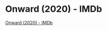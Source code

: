 # Onward (2020) - IMDb
[Onward (2020) - IMDb](https://www.imdb.com/title/tt7146812/?ref_=adv_li_tt)

<!-- #Watchable/Entertainment -->

<!-- {BearID:47ED945B-7F5F-4F55-A738-9358B4FD0C3A-77888-000003AA4E996568} -->
